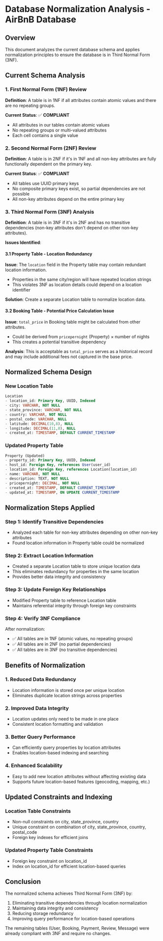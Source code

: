 # Database Normalization Analysis - AirBnB Database

## Overview
This document analyzes the current database schema and applies normalization principles to ensure the database is in Third Normal Form (3NF).

## Current Schema Analysis

### 1. First Normal Form (1NF) Review
**Definition**: A table is in 1NF if all attributes contain atomic values and there are no repeating groups.

**Current Status**: ✅ **COMPLIANT**
- All attributes in our tables contain atomic values
- No repeating groups or multi-valued attributes
- Each cell contains a single value

### 2. Second Normal Form (2NF) Review
**Definition**: A table is in 2NF if it's in 1NF and all non-key attributes are fully functionally dependent on the primary key.

**Current Status**: ✅ **COMPLIANT**
- All tables use UUID primary keys
- No composite primary keys exist, so partial dependencies are not possible
- All non-key attributes depend on the entire primary key

### 3. Third Normal Form (3NF) Analysis
**Definition**: A table is in 3NF if it's in 2NF and has no transitive dependencies (non-key attributes don't depend on other non-key attributes).

**Issues Identified**:

#### 3.1 Property Table - Location Redundancy
**Issue**: The `location` field in the Property table may contain redundant location information.
- Properties in the same city/region will have repeated location strings
- This violates 3NF as location details could depend on a location identifier

**Solution**: Create a separate Location table to normalize location data.

#### 3.2 Booking Table - Potential Price Calculation Issue
**Issue**: `total_price` in Booking table might be calculated from other attributes.
- Could be derived from `pricepernight` (Property) × number of nights
- This creates a potential transitive dependency

**Analysis**: This is acceptable as `total_price` serves as a historical record and may include additional fees not captured in the base price.

## Normalized Schema Design

### New Location Table
```sql
Location
- location_id: Primary Key, UUID, Indexed
- city: VARCHAR, NOT NULL
- state_province: VARCHAR, NOT NULL
- country: VARCHAR, NOT NULL
- postal_code: VARCHAR, NULL
- latitude: DECIMAL(10,8), NULL
- longitude: DECIMAL(11,8), NULL
- created_at: TIMESTAMP, DEFAULT CURRENT_TIMESTAMP
```

### Updated Property Table
```sql
Property (Updated)
- property_id: Primary Key, UUID, Indexed
- host_id: Foreign Key, references User(user_id)
- location_id: Foreign Key, references Location(location_id)
- name: VARCHAR, NOT NULL
- description: TEXT, NOT NULL
- pricepernight: DECIMAL, NOT NULL
- created_at: TIMESTAMP, DEFAULT CURRENT_TIMESTAMP
- updated_at: TIMESTAMP, ON UPDATE CURRENT_TIMESTAMP
```

## Normalization Steps Applied

### Step 1: Identify Transitive Dependencies
- Analyzed each table for non-key attributes depending on other non-key attributes
- Found location information in Property table could be normalized

### Step 2: Extract Location Information
- Created a separate Location table to store unique location data
- This eliminates redundancy for properties in the same location
- Provides better data integrity and consistency

### Step 3: Update Foreign Key Relationships
- Modified Property table to reference Location table
- Maintains referential integrity through foreign key constraints

### Step 4: Verify 3NF Compliance
After normalization:
- ✅ All tables are in 1NF (atomic values, no repeating groups)
- ✅ All tables are in 2NF (no partial dependencies)
- ✅ All tables are in 3NF (no transitive dependencies)

## Benefits of Normalization

### 1. Reduced Data Redundancy
- Location information is stored once per unique location
- Eliminates duplicate location strings across properties

### 2. Improved Data Integrity
- Location updates only need to be made in one place
- Consistent location formatting and validation

### 3. Better Query Performance
- Can efficiently query properties by location attributes
- Enables location-based indexing and searching

### 4. Enhanced Scalability
- Easy to add new location attributes without affecting existing data
- Supports future location-based features (geocoding, mapping, etc.)

## Updated Constraints and Indexing

### Location Table Constraints
- Non-null constraints on city, state_province, country
- Unique constraint on combination of city, state_province, country, postal_code
- Foreign key indexes for efficient joins

### Updated Property Table Constraints
- Foreign key constraint on location_id
- Index on location_id for efficient location-based queries

## Conclusion

The normalized schema achieves Third Normal Form (3NF) by:
1. Eliminating transitive dependencies through location normalization
2. Maintaining data integrity and consistency
3. Reducing storage redundancy
4. Improving query performance for location-based operations

The remaining tables (User, Booking, Payment, Review, Message) were already compliant with 3NF and require no changes.
